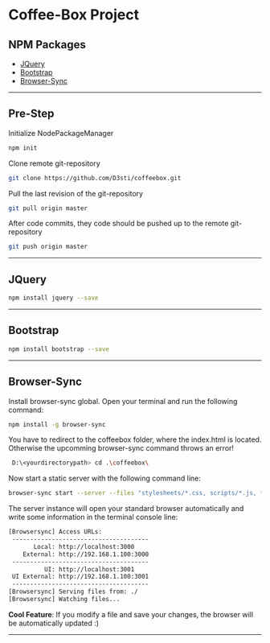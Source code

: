 # Coffee-Box Project


## NPM Packages

* [JQuery](https://jquery.com/)
* [Bootstrap](https://getbootstrap.com/)
* [Browser-Sync](https://www.browsersync.io/)

---

## Pre-Step

Initialize NodePackageManager

```bash
npm init
```

Clone remote git-repository

```bash
git clone https://github.com/D3sti/coffeebox.git
```

Pull the last revision of the git-repository

```bash
git pull origin master
```

After code commits, they code should be pushed up to the remote git-repository

```bash
git push origin master
```

---

## JQuery

```bash
npm install jquery --save
```
---

## Bootstrap

```bash
npm install bootstrap --save
```
---
## Browser-Sync


Install browser-sync global. Open your terminal and run the following command:

```bash
npm install -g browser-sync
```

You have to redirect to the coffeebox folder, where the index.html is located. Otherwise the upcomming browser-sync command throws an error!

```bash
 D:\<yourdirectorypath> cd .\coffeebox\
```

Now start a static server with the following command line:
```bash
browser-sync start --server --files "stylesheets/*.css, scripts/*.js, *.html"
```

The server instance will open your standard browser automatically and write some information in the terminal console line:

```bash
[Browsersync] Access URLs:
 --------------------------------------
       Local: http://localhost:3000
    External: http://192.168.1.100:3000
 --------------------------------------
          UI: http://localhost:3001
 UI External: http://192.168.1.100:3001
 --------------------------------------
[Browsersync] Serving files from: ./
[Browsersync] Watching files...

```

**Cool Feature**: If you modify a file and save your changes, the browser will be automatically updated :)

---